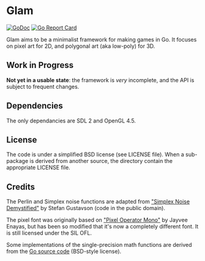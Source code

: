 # Glam

[![GoDoc](https://godoc.org/github.com/drakmaniso/glam?status.svg)](https://godoc.org/github.com/drakmaniso/glam)
[![Go Report Card](https://goreportcard.com/badge/github.com/drakmaniso/glam)](https://goreportcard.com/report/github.com/drakmaniso/glam)

Glam aims to be a minimalist framework for making games in Go. It focuses on
pixel art for 2D, and polygonal art (aka low-poly) for 3D.

## Work in Progress

**Not yet in a usable state**: the framework is *very* incomplete, and the API
is subject to frequent changes.

## Dependencies

The only dependancies are SDL 2 and OpenGL 4.5.

## License

The code is under a simplified BSD license (see LICENSE file). When a
sub-package is derived from another source, the directory contain the
appropriate LICENSE file.

## Credits

The Perlin and Simplex noise functions are adapted from ["Simplex Noise
Demystified"](http://www.itn.liu.se/~stegu/simplexnoise/simplexnoise.pdf) by
Stefan Gustavson (code in the public domain).

The pixel font was originally based on ["Pixel Operator
Mono"](https://notabug.org/HarvettFox96/ttf-pixeloperator) by Jayvee Enayas, but
has been so modified that it's now a completely different font. It is still
licensed under the SIL OFL.

Some implementations of the single-precision math functions are derived from the
[Go source code](https://github.com/golang/go) (BSD-style license).

